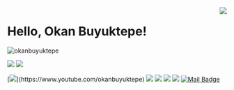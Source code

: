 <img align='right' src="https://github-readme-stats.vercel.app/api?username=okanbuyuktepe&show_icons=true">

# Hello, Okan Buyuktepe! 
<p align="left"> <img src="https://komarev.com/ghpvc/?username=okanbuyuktepe" alt="okanbuyuktepe" /> </p>

[![](https://img.shields.io/twitter/follow/okanbuyuktepe?style=social)](https://www.twitter.com/okanbuyuktepe)
[![](https://img.shields.io/github/followers/okanbuyuktepe?style=social)](https://www.github.com/okanbuyuktepe)


[![](https://img.shields.io/badge/youtube-%23FF0000.svg?&style=for-the-badge&logo=youtube&logoColor=white")](https://www.youtube.com/okanbuyuktepe)
[![](https://img.shields.io/badge/twitter-%231DA1F2.svg?&style=for-the-badge&logo=twitter&logoColor=white)](https://www.twitter.com/okanbuyuktepe)
[![](https://img.shields.io/badge/linkedin-%230077B5.svg?&style=for-the-badge&logo=linkedin&logoColor=white)](https://www.linkedin.com/in/okanbuyuktepe/)
[![](https://img.shields.io/badge/medium-%2312100E.svg?&style=for-the-badge&logo=medium&logoColor=white)](https://medium.com/@okanbuyuktepe)
[![](https://img.shields.io/badge/instagram-%23E4405F.svg?&style=for-the-badge&logo=instagram&logoColor=white)](https://instagram.com/okanbuyuktepe)
[![Mail Badge](https://img.shields.io/badge/buyuktepe.okan@gmail.com-c14438?style=for-the-badge&logo=Gmail&logoColor=white&link=mailto:buyuktepe.okan@gmail.com)](mailto:buyuktepe.okan@gmail.com)


